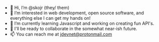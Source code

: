 - 👋 Hi, I’m @skojr (they/ them)
- 👀 I’m interested in web development, open source software, and everything else I can get my hands on!
- 🌱 I’m currently learning Javascript and working on creating fun API's.
- 💞️ I'll be ready to collaborate in the somewhat near-ish future.
- 📫 You can reach me at jdevnet@protonmail.com

<!---
skojr/skojr is a ✨ special ✨ repository because its `README.md` (this file) appears on your GitHub profile.
You can click the Preview link to take a look at your changes.
--->
